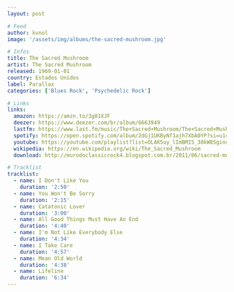 ```yaml
---
layout: post

# Feed
author: kvnol
image: '/assets/img/albums/the-sacred-mushroom.jpg'

# Infos
title: The Sacred Mushroom
artist: The Sacred Mushroom
released: 1969-01-01
country: Estados Unidos
label: Parallax
categories: ['Blues Rock', 'Psychedelic Rock']

# Links
links:
  amazon: https://amzn.to/3g81XJF
  deezer: https://www.deezer.com/br/album/6663949
  lastfm: https://www.last.fm/music/The+Sacred+Mushroom/The+Sacred+Mushroom
  spotify: https://open.spotify.com/album/2dGj1UKByNf1ajh7XbA0YP?si=u14HbCdUSHu9QbDUA-d-3A
  youtube: https://youtube.com/playlist?list=OLAK5uy_lImBMIS_38kW8SginumNEfQG-m2ANS1go
  wikipedia: https://en.wikipedia.org/wiki/The_Sacred_Mushroom
  download: http://murodoclassicrock4.blogspot.com.br/2011/06/sacred-mushroom-1969.html

# Tracklist
tracklist:
  - name: I Don't Like You
    duration: '2:50'
  - name: You Won't Be Sorry
    duration: '2:15'
  - name: Catatonic Lover
    duration: '3:00'
  - name: All Good Things Must Have An End
    duration: '4:40'
  - name: I'm Not Like Everybody Else
    duration: '4:34'
  - name: I Take Care
    duration: '4:57'
  - name: Mean Old World
    duration: '4:38'
  - name: Lifeline
    duration: '6:34'
---
```

